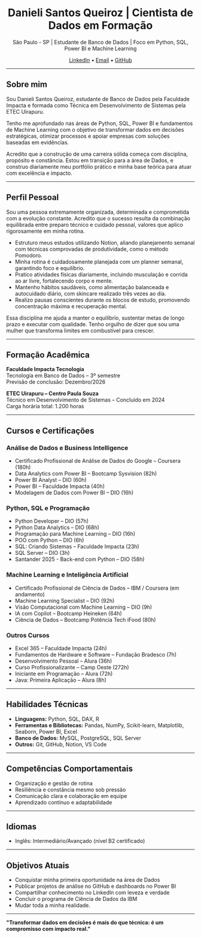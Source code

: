 <h1 align="center">Danieli Santos Queiroz | Cientista de Dados em Formação</h1>

<p align="center">
  São Paulo - SP | Estudante de Banco de Dados | Foco em Python, SQL, Power BI e Machine Learning
</p>

<p align="center">
  <a href="https://www.linkedin.com/in/danieli-queirozprofissional">LinkedIn</a> •
  <a href="mailto:danieliqueirozprofissional@gmail.com">Email</a> •
  <a href="https://github.com/danieli-queiroz">GitHub</a>
</p>

---

## Sobre mim

Sou Danieli Santos Queiroz, estudante de Banco de Dados pela Faculdade Impacta e formada como Técnica em Desenvolvimento de Sistemas pela ETEC Uirapuru.

Tenho me aprofundado nas áreas de Python, SQL, Power BI e fundamentos de Machine Learning com o objetivo de transformar dados em decisões estratégicas, otimizar processos e apoiar empresas com soluções baseadas em evidências.

Acredito que a construção de uma carreira sólida começa com disciplina, propósito e constância. Estou em transição para a área de Dados, e construo diariamente meu portfólio prático e minha base teórica para atuar com excelência e impacto.

---

## Perfil Pessoal

Sou uma pessoa extremamente organizada, determinada e comprometida com a evolução constante. Acredito que o sucesso resulta da combinação equilibrada entre preparo técnico e cuidado pessoal, valores que aplico rigorosamente em minha rotina.

- Estruturo meus estudos utilizando Notion, aliando planejamento semanal com técnicas comprovadas de produtividade, como o método Pomodoro.  
- Minha rotina é cuidadosamente planejada com um planner semanal, garantindo foco e equilíbrio.  
- Pratico atividades físicas diariamente, incluindo musculação e corrida ao ar livre, fortalecendo corpo e mente.  
- Mantenho hábitos saudáveis, como alimentação balanceada e autocuidado diário, com skincare realizado três vezes ao dia.  
- Realizo pausas conscientes durante os blocos de estudo, promovendo concentração máxima e recuperação mental.

Essa disciplina me ajuda a manter o equilíbrio, sustentar metas de longo prazo e executar com qualidade. Tenho orgulho de dizer que sou uma mulher que transforma limites em combustível para crescer.

---

## Formação Acadêmica

**Faculdade Impacta Tecnologia**  
Tecnologia em Banco de Dados – 3º semestre  
Previsão de conclusão: Dezembro/2026

**ETEC Uirapuru – Centro Paula Souza**  
Técnico em Desenvolvimento de Sistemas – Concluído em 2024  
Carga horária total: 1.200 horas

---

## Cursos e Certificações

### Análise de Dados e Business Intelligence
- Certificado Profissional de Análise de Dados do Google – Coursera (180h)
- Data Analytics com Power BI – Bootcamp Sysvision (82h)
- Power BI Analyst – DIO (60h)
- Power BI – Faculdade Impacta (40h)
- Modelagem de Dados com Power BI – DIO (16h)

### Python, SQL e Programação
- Python Developer – DIO (57h)
- Python Data Analytics – DIO (68h)
- Programação para Machine Learning – DIO (16h)
- POO com Python – DIO (6h)
- SQL: Criando Sistemas – Faculdade Impacta (23h)
- SQL Server – DIO (3h)
- Santander 2025 - Back-end com Python – DIO (58h)

### Machine Learning e Inteligência Artificial
- Certificado Profissional de Ciência de Dados – IBM / Coursera (em andamento)
- Machine Learning Specialist – DIO (92h)
- Visão Computacional com Machine Learning – DIO (9h)
- IA com Copilot – Bootcamp Heineken (64h)
- Ciência de Dados – Bootcamp Potência Tech iFood (80h)

### Outros Cursos
- Excel 365 – Faculdade Impacta (24h)
- Fundamentos de Hardware e Software – Fundação Bradesco (7h)
- Desenvolvimento Pessoal – Alura (36h)
- Curso Profissionalizante – Camp Oeste (272h)
- Iniciante em Programação – Alura (72h)
- Java: Primeira Aplicação – Alura (8h)

---

## Habilidades Técnicas

- **Linguagens:** Python, SQL, DAX, R  
- **Ferramentas e Bibliotecas:** Pandas, NumPy, Scikit-learn, Matplotlib, Seaborn, Power BI, Excel  
- **Banco de Dados:** MySQL, PostgreSQL, SQL Server  
- **Outros:** Git, GitHub, Notion, VS Code  

---

## Competências Comportamentais

- Organização e gestão de rotina  
- Resiliência e constância mesmo sob pressão  
- Comunicação clara e colaboração em equipe  
- Aprendizado contínuo e adaptabilidade  

---

## Idiomas

- Inglês: Intermediário/Avançado (nível B2 certificado)

---

## Objetivos Atuais

- Conquistar minha primeira oportunidade na área de Dados  
- Publicar projetos de análise no GitHub e dashboards no Power BI  
- Compartilhar conhecimento no LinkedIn com leveza e verdade  
- Concluir o programa de Ciência de Dados da IBM  
- Mudar toda a minha realidade.
---

**"Transformar dados em decisões é mais do que técnica: é um compromisso com impacto real."**
